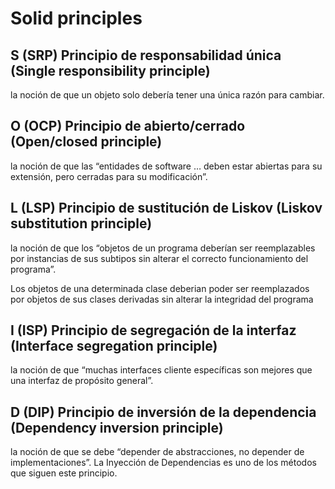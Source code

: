 # Solid principles

## S (SRP) Principio de responsabilidad única (Single responsibility principle)

la noción de que un objeto solo debería tener una única razón para cambiar.

## O (OCP) Principio de abierto/cerrado (Open/closed principle)

la noción de que las “entidades de software … deben estar abiertas para su extensión, pero cerradas para su modificación”.

## L (LSP) Principio de sustitución de Liskov (Liskov substitution principle)

la noción de que los “objetos de un programa deberían ser reemplazables por instancias de sus subtipos sin alterar el correcto funcionamiento del programa”.

Los objetos de una determinada clase deberian poder ser reemplazados por objetos de sus clases derivadas sin alterar la integridad del programa

## I (ISP) Principio de segregación de la interfaz (Interface segregation principle)

la noción de que “muchas interfaces cliente específicas son mejores que una interfaz de propósito general”.

## D (DIP) Principio de inversión de la dependencia (Dependency inversion principle)

la noción de que se debe “depender de abstracciones, no depender de implementaciones”.
La Inyección de Dependencias es uno de los métodos que siguen este principio.
